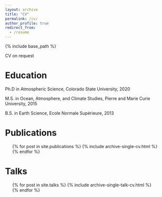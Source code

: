 ```yaml
---
layout: archive
title: "CV"
permalink: /cv/
author_profile: true
redirect_from:
  - /resume
---
```


{% include base_path %}

CV on request

Education
======
Ph.D in Atmospheric Science, Colorado State University, 2020

M.S. in Ocean, Atmosphere, and Climate Studies, Pierre and Marie Curie University, 2015

B.S. in Earth Science, Ecole Normale Supérieure, 2013

Publications
======
  <ul>{% for post in site.publications %}
    {% include archive-single-cv.html %}
  {% endfor %}</ul>
  
Talks
======
  <ul>{% for post in site.talks %}
    {% include archive-single-talk-cv.html %}
  {% endfor %}</ul>
  
